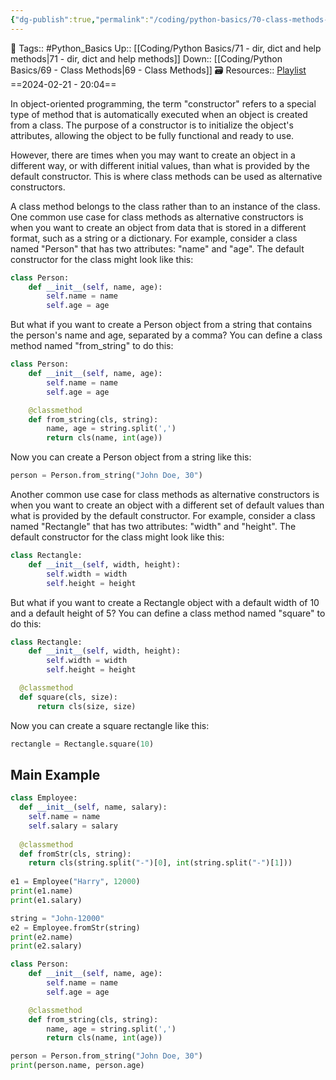 ```yaml
---
{"dg-publish":true,"permalink":"/coding/python-basics/70-class-methods-as-alternative-constructors/","dgPassFrontmatter":true,"noteIcon":"3","created":"2024-02-21T20:03:55.892+05:30","updated":"2024-02-23T16:46:21.212+05:30"}
---
```


🧶 Tags:: #Python_Basics 
Up:: [[Coding/Python Basics/71 - dir, dict and help methods\|71 - dir, dict and help methods]]
Down:: [[Coding/Python Basics/69 - Class Methods\|69 - Class Methods]]
🗃 Resources:: [Playlist](https://www.youtube.com/playlist?list=PLu0W_9lII9agwh1XjRt242xIpHhPT2llg)
==2024-02-21 - 20:04==

In object-oriented programming, the term "constructor" refers to a special type of method that is automatically executed when an object is created from a class. The purpose of a constructor is to initialize the object's attributes, allowing the object to be fully functional and ready to use.

However, there are times when you may want to create an object in a different way, or with different initial values, than what is provided by the default constructor. This is where class methods can be used as alternative constructors.

A class method belongs to the class rather than to an instance of the class. One common use case for class methods as alternative constructors is when you want to create an object from data that is stored in a different format, such as a string or a dictionary. For example, consider a class named "Person" that has two attributes: "name" and "age". The default constructor for the class might look like this:

```python
class Person:
	def __init__(self, name, age):
		self.name = name
		self.age = age
```

But what if you want to create a Person object from a string that contains the person's name and age, separated by a comma? You can define a class method named "from_string" to do this:

```python
class Person:
	def __init__(self, name, age):
		self.name = name
		self.age = age

    @classmethod
    def from_string(cls, string):
	    name, age = string.split(',')
	    return cls(name, int(age))
```

Now you can create a Person object from a string like this:
```python
person = Person.from_string("John Doe, 30")
```

Another common use case for class methods as alternative constructors is when you want to create an object with a different set of default values than what is provided by the default constructor. For example, consider a class named "Rectangle" that has two attributes: "width" and "height". The default constructor for the class might look like this:
```python
class Rectangle:
	def __init__(self, width, height):
		self.width = width
		self.height = height
```

But what if you want to create a Rectangle object with a default width of 10 and a default height of 5? You can define a class method named "square" to do this:
```python
class Rectangle:
	def __init__(self, width, height):
		self.width = width
		self.height = height

  @classmethod
  def square(cls, size):
	  return cls(size, size)
```

Now you can create a square rectangle like this:
```python
rectangle = Rectangle.square(10)
```

## Main Example
```python
class Employee:
  def __init__(self, name, salary):
    self.name = name 
    self.salary = salary
    
  @classmethod
  def fromStr(cls, string):
    return cls(string.split("-")[0], int(string.split("-")[1]))
    
e1 = Employee("Harry", 12000)
print(e1.name)
print(e1.salary)

string = "John-12000"
e2 = Employee.fromStr(string)
print(e2.name)
print(e2.salary)

class Person:
    def __init__(self, name, age):
        self.name = name
        self.age = age

    @classmethod
    def from_string(cls, string):
        name, age = string.split(',')
        return cls(name, int(age))

person = Person.from_string("John Doe, 30")
print(person.name, person.age)
```